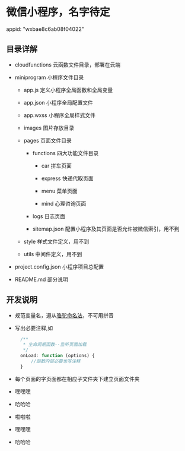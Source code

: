 # 微信小程序，名字待定

appid: "wxbae8c6ab08f04022"

## 目录详解

+ cloudfunctions 云函数文件目录，部署在云端

+ miniprogram 小程序文件目录

   + app.js 定义小程序全局函数和全局变量

   + app.json 小程序全局配置文件

   + app.wxss 小程序全局样式文件

   + images 图片存放目录

   + pages 页面文件目录

      + functions 四大功能文件目录

         + car 拼车页面

         + express 快递代取页面

         + menu 菜单页面

         + mind 心理咨询页面

      + logs 日志页面

      + sitemap.json  配置小程序及其页面是否允许被微信索引，用不到

   + style 样式文件定义，用不到

   + utils 中间件定义，用不到

+ project.config.json 小程序项目总配置

+ README.md 部分说明   

## 开发说明

+ 规范变量名，遵从[骆驼命名法](https://blog.csdn.net/jerry11112/article/details/84985026)，不可用拼音

+ 写出必要注释,如

  ```javascript
    /**
     * 生命周期函数--监听页面加载
     */
    onLoad: function (options) {
  		//函数内部必要也写注释
    }
  ```

+ 每个页面的字页面都在相应子文件夹下建立页面文件夹
+ 嘿嘿嘿
+ 哈哈哈
+ 啦啦啦
+ 嘿嘿嘿
+ 哈哈哈



